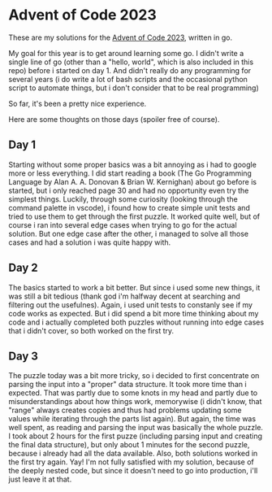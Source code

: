 # Advent of Code 2023
These are my solutions for the [Advent of Code 2023](https://adventofcode.com/2023/about), written in go.

My goal for this year is to get around learning some go. I didn't write a single line of go (other than a "hello, world", which is also included in this repo) before i started on day 1. And didn't really do any programming for several years (i do write a lot of bash scripts and the occasional python script to automate things, but i don't consider that to be real programming)

So far, it's been a pretty nice experience.

Here are some thoughts on those days (spoiler free of course).

## Day 1
Starting without some proper basics was a bit annoying as i had to google more or less everything. I did start reading a book (The Go Programming Language by Alan A. A. Donovan & Brian W. Kernighan) about go before is started, but i only reached page 30 and had no opportunity even try the simplest things. Luckily, through some curiosity (looking through the command palette in vscode), i found how to create simple unit tests and tried to use them to get through the first puzzle. It worked quite well, but of course i ran into several edge cases when trying to go for the actual solution. But one edge case after the other, i managed to solve all those cases and had a solution i was quite happy with.

## Day 2
The basics started to work a bit better. But since i used some new things, it was still a bit tedious (thank god i'm halfway decent at searching and filtering out the usefulnes).
Again, i used unit tests to constanly see if my code works as expected. But i did spend a bit more time thinking about my code and i actually completed both puzzles without running into edge cases that i didn't cover, so both worked on the first try.

## Day 3
The puzzle today was a bit more tricky, so i decided to first concentrate on parsing the input into a "proper" data structure. It took more time than i expected. That was partly due to some knots in my head and partly due to misunderstandings about how things work, memorywise (i didn't know, that "range" always creates copies and thus had problems updating some values while iterating through the parts list again). But again, the time was well spent, as reading and parsing the input was basically the whole puzzle. I took about 2 hours for the first puzze (including parsing input and creating the final data structure), but only about 1 minutes for the second puzzle, because i already had all the data available. Also, both solutions worked in the first try again. Yay!
I'm not fully satisfied with my solution, because of the deeply nested code, but since it doesn't need to go into production, i'll just leave it at that.